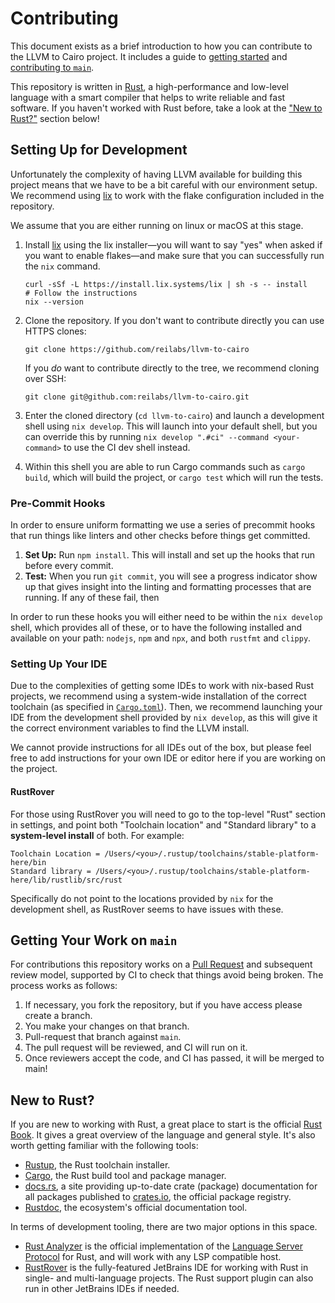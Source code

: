 # Contributing

This document exists as a brief introduction to how you can contribute to the LLVM to Cairo project.
It includes a guide to [getting started](#setting-up-for-development) and
[contributing to `main`](#getting-your-work-on-main).

This repository is written in [Rust](https://www.rust-lang.org), a high-performance and low-level
language with a smart compiler that helps to write reliable and fast software. If you haven't worked
with Rust before, take a look at the ["New to Rust?"](#new-to-rust) section below!

## Setting Up for Development

Unfortunately the complexity of having LLVM available for building this project means that we have
to be a bit careful with our environment setup. We recommend using [lix](https://lix.systems) to
work with the flake configuration included in the repository.

We assume that you are either running on linux or macOS at this stage.

1. Install [lix](https://lix.systems/install/) using the lix installer—you will want to say "yes"
   when asked if you want to enable flakes—and make sure that you can successfully run the `nix`
   command.

   ```shell
   curl -sSf -L https://install.lix.systems/lix | sh -s -- install
   # Follow the instructions
   nix --version
   ```

2. Clone the repository. If you don't want to contribute directly you can use HTTPS clones:

   ```shell
   git clone https://github.com/reilabs/llvm-to-cairo
   ```

   If you _do_ want to contribute directly to the tree, we recommend cloning over SSH:

   ```shell
   git clone git@github.com:reilabs/llvm-to-cairo.git
   ```

3. Enter the cloned directory (`cd llvm-to-cairo`) and launch a development shell using
   `nix develop`. This will launch into your default shell, but you can override this by running
   `nix develop ".#ci" --command <your-command>` to use the CI dev shell instead.

4. Within this shell you are able to run Cargo commands such as `cargo build`, which will build the
   project, or `cargo test` which will run the tests.

### Pre-Commit Hooks

In order to ensure uniform formatting we use a series of precommit hooks that run things like
linters and other checks before things get committed.

1. **Set Up:** Run `npm install`. This will install and set up the hooks that run before every
   commit.
2. **Test:** When you run `git commit`, you will see a progress indicator show up that gives insight
   into the linting and formatting processes that are running. If any of these fail, then

In order to run these hooks you will either need to be within the `nix develop` shell, which
provides all of these, or to have the following installed and available on your path: `nodejs`,
`npm` and `npx`, and both `rustfmt` and `clippy`.

### Setting Up Your IDE

Due to the complexities of getting some IDEs to work with nix-based Rust projects, we recommend
using a system-wide installation of the correct toolchain (as specified in
[`Cargo.toml`](../crates/compiler/Cargo.toml)). Then, we recommend launching your IDE from the
development shell provided by `nix develop`, as this will give it the correct environment variables
to find the LLVM install.

We cannot provide instructions for all IDEs out of the box, but please feel free to add instructions
for your own IDE or editor here if you are working on the project.

#### RustRover

For those using RustRover you will need to go to the top-level "Rust" section in settings, and point
both "Toolchain location" and "Standard library" to a **system-level install** of both. For example:

```text
Toolchain Location = /Users/<you>/.rustup/toolchains/stable-platform-here/bin
Standard library = /Users/<you>/.rustup/toolchains/stable-platform-here/lib/rustlib/src/rust
```

Specifically do not point to the locations provided by `nix` for the development shell, as RustRover
seems to have issues with these.

## Getting Your Work on `main`

For contributions this repository works on a
[Pull Request](https://github.com/reilabs/llvm-to-cairo/pulls) and subsequent review model,
supported by CI to check that things avoid being broken. The process works as follows:

1. If necessary, you fork the repository, but if you have access please create a branch.
2. You make your changes on that branch.
3. Pull-request that branch against `main`.
4. The pull request will be reviewed, and CI will run on it.
5. Once reviewers accept the code, and CI has passed, it will be merged to main!

## New to Rust?

If you are new to working with Rust, a great place to start is the official
[Rust Book](https://doc.rust-lang.org/book/). It gives a great overview of the language and general
style. It's also worth getting familiar with the following tools:

- [Rustup](https://rustup.rs), the Rust toolchain installer.
- [Cargo](https://doc.rust-lang.org/cargo/), the Rust build tool and package manager.
- [docs.rs](https://docs.rs), a site providing up-to-date crate (package) documentation for all
  packages published to [crates.io](https://crates.io), the official package registry.
- [Rustdoc](https://doc.rust-lang.org/rustdoc/index.html), the ecosystem's official documentation
  tool.

In terms of development tooling, there are two major options in this space.

- [Rust Analyzer](https://rust-analyzer.github.io) is the official implementation of the
  [Language Server Protocol](https://microsoft.github.io/language-server-protocol/) for Rust, and
  will work with any LSP compatible host.
- [RustRover](https://www.jetbrains.com/rust/) is the fully-featured JetBrains IDE for working with
  Rust in single- and multi-language projects. The Rust support plugin can also run in other
  JetBrains IDEs if needed.
